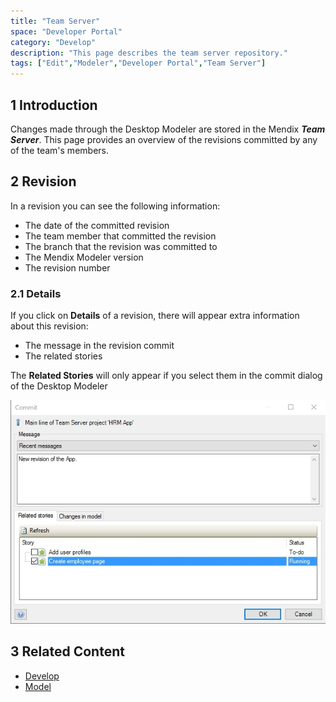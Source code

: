 ```yaml
---
title: "Team Server"
space: "Developer Portal"
category: "Develop"
description: "This page describes the team server repository."
tags: ["Edit","Modeler","Developer Portal","Team Server"]
---
```


## 1 Introduction

Changes made through the Desktop Modeler are stored in the Mendix ***Team Server***. 
This page provides an overview of the revisions committed by any of the team's members.

## 2 Revision

In a revision you can see the following information:

*   The date of the committed revision
*   The team member that committed the revision
*   The branch that the revision was committed to
*   The Mendix Modeler version
*   The revision number

### 2.1 Details

If you click on **Details** of a revision, there will appear extra information about this revision:

*   The message in the revision commit
*   The related stories

The **Related Stories** will only appear if you select them in the commit dialog of the Desktop Modeler

![](attachments/teamserver-commit.jpg)

## 3 Related Content

*   [Develop](/developerportal/develop)
*   [Model](/developerportal/develop/model)
